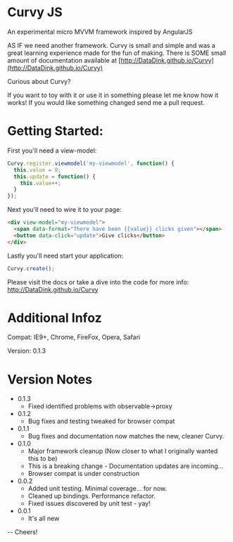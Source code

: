 # Curvy JS
An experimental micro MVVM framework inspired by AngularJS

AS IF we need another framework. Curvy is small and simple and was a great learning experience made for the fun of making.
There is SOME small amount of documentation available at [http://DataDink.github.io/Curvy](http://DataDink.github.io/Curvy)

Curious about Curvy?

If you want to toy with it or use it in something please let me know how it works!
If you would like something changed send me a pull request.

# Getting Started:

First you'll need a view-model:
```javascript
Curvy.register.viewmodel('my-viewmodel', function() {
  this.value = 0;
  this.update = function() {
    this.value++;
  }
});
```

Next you'll need to wire it to your page:
```html
<div view-model="my-viewmodel">
  <span data-format="There have been {{value}} clicks given"></span>
  <button data-click="update">Give clicks</button>
</div>
```

Lastly you'll need start your application:
```javascript
Curvy.create();
```

Please visit the docs or take a dive into the code for more info: http://DataDink.github.io/Curvy

# Additional Infoz

Compat: IE9+, Chrome, FireFox, Opera, Safari

Version: 0.1.3

# Version Notes

* 0.1.3
   * Fixed identified problems with observable->proxy
* 0.1.2
   * Bug fixes and testing tweaked for browser compat
* 0.1.1
   * Bug fixes and documentation now matches the new, cleaner Curvy.
* 0.1.0
   * Major framework cleanup (Now closer to what I originally wanted this to be)
   * This is a breaking change - Documentation updates are incoming...
   * Browser compat is under construction
* 0.0.2
   * Added unit testing. Minimal coverage... for now.
   * Cleaned up bindings. Performance refactor.
   * Fixed issues discovered by unit test - yay!
* 0.0.1
   * It's all new

-- Cheers!
